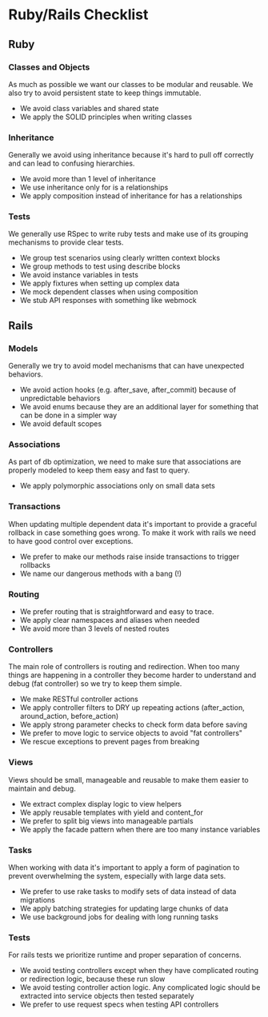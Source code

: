 # Ruby/Rails Checklist

## Ruby

### Classes and Objects
As much as possible we want our classes to be modular and reusable. We also try to avoid persistent state to keep things immutable.
- We avoid class variables and shared state
- We apply the SOLID principles when writing classes

### Inheritance
Generally we avoid using inheritance because it's hard to pull off correctly and can lead to confusing hierarchies.
- We avoid more than 1 level of inheritance
- We use inheritance only for is a relationships
- We apply composition instead of inheritance for has a relationships

### Tests
We generally use RSpec to write ruby tests and make use of its grouping mechanisms to provide clear tests.
- We group test scenarios using clearly written context blocks
- We group methods to test using describe blocks
- We avoid instance variables in tests
- We apply fixtures when setting up complex data
- We mock dependent classes when using composition
- We stub API responses with something like webmock

## Rails

### Models
Generally we try to avoid model mechanisms that can have unexpected behaviors.
- We avoid action hooks (e.g. after_save, after_commit) because of unpredictable behaviors
- We avoid enums because they are an additional layer for something that can be done in a simpler way
- We avoid default scopes

### Associations
As part of db optimization, we need to make sure that associations are properly modeled to keep them easy and fast to query.
- We apply polymorphic associations only on small data sets

### Transactions
When updating multiple dependent data it's important to provide a graceful rollback in case something goes wrong. To make it work with rails we need to have good control over exceptions.
- We prefer to make our methods raise inside transactions to trigger rollbacks
- We name our dangerous methods with a bang (!)

### Routing
- We prefer routing that is straightforward and easy to trace.
- We apply clear namespaces and aliases when needed
- We avoid more than 3 levels of nested routes

### Controllers
The main role of controllers is routing and redirection. When too many things are happening in a controller they become harder to understand and debug (fat controller) so we try to keep them simple.
- We make RESTful controller actions
- We apply controller filters to DRY up repeating actions (after_action, around_action, before_action)
- We apply strong parameter checks to check form data before saving
- We prefer to move logic to service objects to avoid "fat controllers"
- We rescue exceptions to prevent pages from breaking

### Views
Views should be small, manageable and reusable to make them easier to maintain and debug.
- We extract complex display logic to view helpers
- We apply reusable templates with yield and content_for
- We prefer to split big views into manageable partials
- We apply the facade pattern when there are too many instance variables

### Tasks
When working with data it's important to apply a form of pagination to prevent overwhelming the system, especially with large data sets.
- We prefer to use rake tasks to modify sets of data instead of data migrations
- We apply batching strategies for updating large chunks of data
- We use background jobs for dealing with long running tasks

### Tests
For rails tests we prioritize runtime and proper separation of concerns.
- We avoid testing controllers except when they have complicated routing or redirection logic, because these run slow
- We avoid testing controller action logic. Any complicated logic should be extracted into service objects then tested separately
- We prefer to use request specs when testing API controllers

